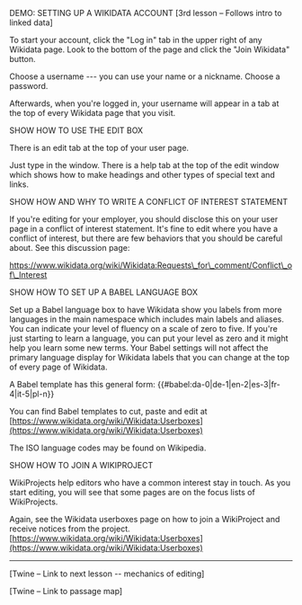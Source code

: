 DEMO: SETTING UP A WIKIDATA ACCOUNT [3rd lesson – Follows intro to linked data]

To start your account, click the &quot;Log in&quot; tab in the upper right of any Wikidata page. Look to the bottom of the page and click the &quot;Join Wikidata&quot; button.

Choose a username --- you can use your name or a nickname. Choose a password.

Afterwards, when you&#39;re logged in, your username will appear in a tab at the top of every Wikidata page that you visit.

SHOW HOW TO USE THE EDIT BOX

There is an edit tab at the top of your user page.

Just type in the window. There is a help tab at the top of the edit window which shows how to make headings and other types of special text and links.

SHOW HOW AND WHY TO WRITE A CONFLICT OF INTEREST STATEMENT

If you&#39;re editing for your employer, you should disclose this on your user page in a conflict of interest statement. It&#39;s fine to edit where you have a conflict of interest, but there are few behaviors that you should be careful about. See this discussion page:

https://www.wikidata.org/wiki/Wikidata:Requests\_for\_comment/Conflict\_of\_Interest

SHOW HOW TO SET UP A BABEL LANGUAGE BOX

Set up a Babel language box to have Wikidata show you labels from more languages in the main namespace which includes main labels and aliases. You can indicate your level of fluency on a scale of zero to five. If you&#39;re just starting to learn a language, you can put your level as zero and it might help you learn some new terms. Your Babel settings will not affect the primary language display for Wikidata labels that you can change at the top of every page of Wikidata.

A Babel template has this general form: {{#babel:da-0|de-1|en-2|es-3|fr-4|it-5|pl-n}}

You can find Babel templates to cut, paste and edit at [https://www.wikidata.org/wiki/Wikidata:Userboxes](https://www.wikidata.org/wiki/Wikidata:Userboxes)

The ISO language codes may be found on Wikipedia.

SHOW HOW TO JOIN A WIKIPROJECT

WikiProjects help editors who have a common interest stay in touch. As you start editing, you will see that some pages are on the focus lists of WikiProjects.

Again, see the Wikidata userboxes page on how to join a WikiProject and receive notices from the project. [https://www.wikidata.org/wiki/Wikidata:Userboxes](https://www.wikidata.org/wiki/Wikidata:Userboxes)

-------------------------------------------------

[Twine – Link to next lesson -- mechanics of editing]

[Twine – Link to passage map]
